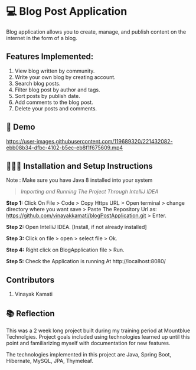 # :computer: Blog Post Application

  Blog application allows you to create, manage, and publish content on the internet in the form of a blog.
  
  ## Features Implemented:

1. View blog written by community.
2. Write your own blog by creating account.
3. Search blog posts.
4. Filter blog post by author and tags.
5. Sort posts by publish date.
6. Add comments to the blog post.
7. Delete your posts and comments.
  
## :movie_camera: Demo



https://user-images.githubusercontent.com/119689320/221432082-ebb08b34-dfbc-4102-b5ec-eb8f1f675609.mp4



## 👨🏻‍💻 Installation and Setup Instructions

Note : Make sure you have Java 8 installed into your system

> *Importing and Running The Project Through IntelliJ IDEA*

**Step 1:** Click On File > Code > Copy Https URL > Open terminal > change directory where you want save > Paste The Repository Url as: https://github.com/vinayakkamati/blogPostApplication.git > Enter.

**Step 2:** Open IntelliJ IDEA. [Install, if not already installed]

**Step 3:** Click on file > open > select file > Ok.

**Step 4:** Right click on BlogApplication file > Run.

**Step 5:** Check the Application is running At http://localhost:8080/ 

## Contributors
1. Vinayak Kamati

## :books: Reflection

This was a 2 week long project built during my training period at Mountblue Technolgies. Project goals included using technologies learned up until this point and familiarizing myself with documentation for new features.

The technologies implemented in this project are Java, Spring Boot, Hibernate, MySQL, JPA, Thymeleaf.
